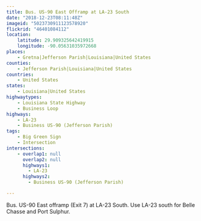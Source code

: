 ```yaml
---
title: Bus. US-90 East Offramp at LA-23 South
date: "2018-12-23T08:11:48Z"
imageid: "5023730911123578920"
flickrid: "46401084112"
location:
    latitude: 29.909325642419915
    longitude: -90.05631035972668
places:
    - Gretna|Jefferson Parish|Louisiana|United States
counties:
    - Jefferson Parish|Louisiana|United States
countries:
    - United States
states:
    - Louisiana|United States
highwaytypes:
    - Louisiana State Highway
    - Business Loop
highways:
    - LA-23
    - Business US-90 (Jefferson Parish)
tags:
    - Big Green Sign
    - Intersection
intersections:
    - overlap1: null
      overlap2: null
      highways1:
        - LA-23
      highways2:
        - Business US-90 (Jefferson Parish)

---
```

Bus. US-90 East offramp (Exit 7) at LA-23 South.  Use LA-23 south for Belle Chasse and Port Sulphur.